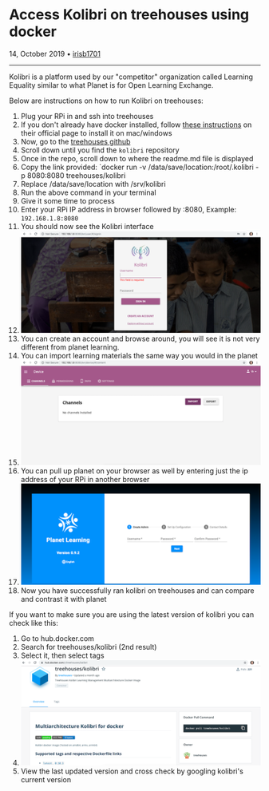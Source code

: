 # Access Kolibri on treehouses using docker

14, October 2019 • [irisb1701](https://github.com/irisb1701)

---

Kolibri is a platform used by our "competitor" organization called Learning Equality similar to what Planet is for Open Learning Exchange.

Below are instructions on how to run Kolibri on treehouses:

1. Plug your RPi in and ssh into treehouses
1. If you don't already have docker installed, follow [these instructions](https://docs.docker.com/v17.09/engine/installation/) on their official page to install it on mac/windows
1. Now, go to the [treehouses github](https://github.com/treehouses)
1. Scroll down until you find the `kolibri` repository
1. Once in the repo, scroll down to where the readme.md file is displayed
1. Copy the link provided: `docker run -v /data/save/location:/root/.kolibri -p 8080:8080 treehouses/kolibri
1. Replace /data/save/location with /srv/kolibri
1. Run the above command in your terminal
1. Give it some time to process
1. Enter your RPi IP address in browser followed by :8080, Example: `192.168.1.8:8080`
1. You should now see the Kolibri interface
1. ![](images/20191014-kolibri-home.png)
1. You can create an account and browse around, you will see it is not very different from planet learning.
1. You can import learning materials the same way you would in the planet
1. ![](images/20191014-kolibri-import.png)
1. You can pull up planet on your browser as well by entering just the ip address of your RPi in another browser
1. ![](images/20191014-planet.png)
1. Now you have successfully ran kolibri on treehouses and can compare and contrast it with planet


If you want to make sure you are using the latest version of kolibri you can check like this:

1. Go to hub.docker.com
1. Search for treehouses/kolibri (2nd result)
1. Select it, then select tags
1. ![](images/20191014-docker.png)
1. View the last updated version and cross check by googling kolibri's current version
